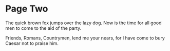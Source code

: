 # Page Two

The quick brown fox jumps over the lazy dog. Now is the time for all good men to come to the aid of the party.

Friends, Romans, Countrymen, lend me your nears, for I have come to bury Caesar not to praise him.
